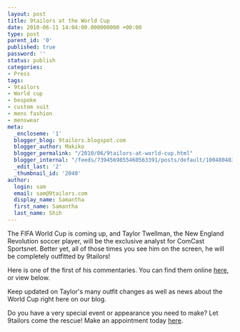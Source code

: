 ```yaml
---
layout: post
title: 9tailors at the World Cup
date: 2010-06-11 14:04:00.000000000 +00:00
type: post
parent_id: '0'
published: true
password: ''
status: publish
categories:
- Press
tags:
- 9tailors
- World cup
- bespoke
- custom suit
- mens fashion
- menswear
meta:
  _encloseme: '1'
  blogger_blog: 9tailors.blogspot.com
  blogger_author: Makiko
  blogger_permalink: "/2010/06/9tailors-at-world-cup.html"
  blogger_internal: "/feeds/7394569855460563391/posts/default/1004804837615916857"
  _edit_last: '2'
  _thumbnail_id: '2040'
author:
  login: sam
  email: sam@9tailors.com
  display_name: Samantha
  first_name: Samantha
  last_name: Shih
---
```

The FIFA World Cup is coming up, and Taylor Twellman, the New England Revolution soccer player, will be the exclusive analyst for ComCast Sportsnet. Better yet, all of those times you see him on the screen, he will be completely outfitted by 9tailors!

Here is one of the first of his commentaries. You can find them online [here](http://www.csnne.com/pages/v1_landing?blockID=250587), or view below.

Keep updated on Taylor's many outfit changes as well as news about the World Cup right here on our blog.

Do you have a very special event or appearance you need to make? Let 9tailors come the rescue! Make an appointment today [here](http://beta.9tailors.com/).